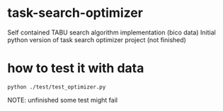 # task-search-optimizer

Self contained TABU search algorithm implementation (bico data)
Initial python version of task search optimizer project (not finished) 



# how to test it with data

```
python ./test/test_optimizer.py 
```

NOTE: unfinished some test might fail